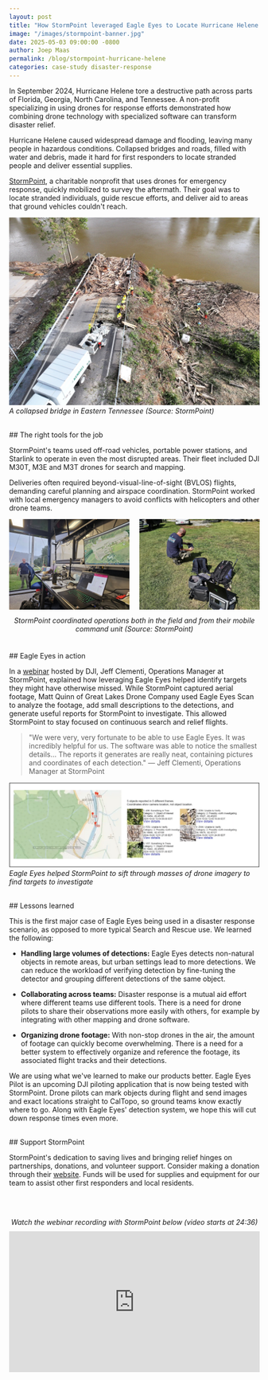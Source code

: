 ```yaml
---
layout: post
title: "How StormPoint leveraged Eagle Eyes to Locate Hurricane Helene Survivors by Drone"
image: "/images/stormpoint-banner.jpg"
date: 2025-05-03 09:00:00 -0800
author: Joep Maas
permalink: /blog/stormpoint-hurricane-helene
categories: case-study disaster-response
---
```


In September 2024, Hurricane Helene tore a destructive path across parts of Florida, Georgia, North Carolina, and Tennessee. A non-profit specializing in using drones for response efforts demonstrated how combining drone technology with specialized software can transform disaster relief.

Hurricane Helene caused widespread damage and flooding, leaving many people in hazardous conditions. Collapsed bridges and roads, filled with water and debris, made it hard for first responders to locate stranded people and deliver essential supplies. 

<a href="https://stormpoint.org/" target="_blank" rel="noopener">StormPoint</a>, a charitable nonprofit that uses drones for emergency response, quickly mobilized to survey the aftermath. Their goal was to locate stranded individuals, guide rescue efforts, and deliver aid to areas that ground vehicles couldn't reach.

![A collapsed bridge in Eastern Tennessee](/images/stormpoint1.jpg)
*A collapsed bridge in Eastern Tennessee (Source: StormPoint)*

<br>
## The right tools for the job

StormPoint's teams used off-road vehicles, portable power stations, and Starlink to operate in even the most disrupted areas. Their fleet included DJI M30T, M3E and M3T drones for search and mapping.

Deliveries often required beyond-visual-line-of-sight (BVLOS) flights, demanding careful planning and airspace coordination. StormPoint worked with local emergency managers to avoid conflicts with helicopters and other drone teams. 

<div style="display: flex; justify-content: space-between; margin-bottom: 10px;">
  <div style="flex: 1; margin-right: 10px;">
    <img src="/images/stormpoint2.jpg" alt="StormPoint field operations" style="width: 100%; height: auto;">
  </div>
  <div style="flex: 1; margin-left: 10px;">
    <img src="/images/stormpoint3.jpg" alt="StormPoint mobile command unit" style="width: 100%; height: auto;">
  </div>
</div>
<div style="text-align: center; font-style: italic; margin-bottom: 20px;">
  StormPoint coordinated operations both in the field and from their mobile command unit (Source: StormPoint)
</div>

<br>
## Eagle Eyes in action

In a <a href="https://youtu.be/Y22zKInhP1Q?si=Ra4ba54q9IpaOOBr&t=1476" target="_blank" rel="noopener">webinar</a> hosted by DJI, Jeff Clementi, Operations Manager at StormPoint, explained how leveraging Eagle Eyes helped identify targets they might have otherwise missed. While StormPoint captured aerial footage, Matt Quinn of Great Lakes Drone Company used Eagle Eyes Scan to analyze the footage, add small descriptions to the detections, and generate useful reports for StormPoint to investigate. This allowed StormPoint to stay focused on continuous search and relief flights.

> "We were very, very fortunate to be able to use Eagle Eyes. It was incredibly helpful for us. The software was able to notice the smallest details... The reports it generates are really neat, containing pictures and coordinates of each detection."
> — Jeff Clementi, Operations Manager at StormPoint

![Eagle Eyes helped process imagery](/images/Stormpoint4.png)
*Eagle Eyes helped StormPoint to sift through masses of drone imagery to find targets to investigate*

<br>
## Lessons learned

This is the first major case of Eagle Eyes being used in a disaster response scenario, as opposed to more typical Search and Rescue use. We learned the following:

* **Handling large volumes of detections:** Eagle Eyes detects non-natural objects in remote areas, but urban settings lead to more detections. We can reduce the workload of verifying detection by fine-tuning the detector and grouping different detections of the same object.

* **Collaborating across teams:** Disaster response is a mutual aid effort where different teams use different tools. There is a need for drone pilots to share their observations more easily with others, for example by integrating with other mapping and drone software.

* **Organizing drone footage:** With non-stop drones in the air, the amount of footage can quickly become overwhelming. There is a need for a better system to effectively organize and reference the footage, its associated flight tracks and their detections.

We are using what we've learned to make our products better. Eagle Eyes Pilot is an upcoming DJI piloting application that is now being tested with StormPoint. Drone pilots can mark objects during flight and send images and exact locations straight to CalTopo, so ground teams know exactly where to go. Along with Eagle Eyes' detection system, we hope this will cut down response times even more.

<br>
## Support StormPoint

StormPoint's dedication to saving lives and bringing relief hinges on partnerships, donations, and volunteer support. Consider making a donation through their <a href="https://stormpoint.org/" target="_blank" rel="noopener">website</a>. Funds will be used for supplies and equipment for our team to assist other first responders and local residents.

<br><br>

<!-- Webinar Caption & Embed -->
<div style="text-align: center; font-style: italic; margin-bottom: 10px;">
  Watch the webinar recording with StormPoint below (video starts at 24:36)
</div>
<div style="position: relative; padding-bottom: 56.25%; height: 0; overflow: hidden; margin-bottom: 20px;">
  <iframe src="https://www.youtube.com/embed/Y22zKInhP1Q?start=1476" style="position: absolute; top: 0; left: 0; width: 100%; height: 100%;" frameborder="0" allow="accelerometer; autoplay; clipboard-write; encrypted-media; gyroscope; picture-in-picture; web-share" allowfullscreen></iframe>
</div>

<br>
